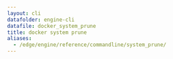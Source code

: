 ```yaml
---
layout: cli
datafolder: engine-cli
datafile: docker_system_prune
title: docker system prune
aliases:
  - /edge/engine/reference/commandline/system_prune/
---
```

<!--
This page is automatically generated from Docker's source code. If you want to
suggest a change to the text that appears here, open a ticket or pull request
in the source repository on GitHub:

https://github.com/docker/cli
-->

